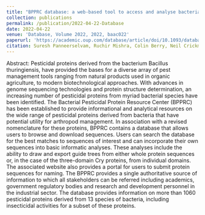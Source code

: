 ```yaml
---
title: "BPPRC database: a web-based tool to access and analyse bacterial pesticidal proteins"
collection: publications
permalink: /publication/2022-04-22-Database
date: 2022-04-22
venue: 'Database, Volume 2022, 2022, baac022'
paperurl: 'https://academic.oup.com/database/article/doi/10.1093/database/baac022/6565650'
citation: Suresh Panneerselvam, Ruchir Mishra, Colin Berry, Neil Crickmore, Bryony C Bonning, BPPRC database: a web-based tool to access and analyse bacterial pesticidal proteins, Database 2022/04/22'
---
```



Abstract: Pesticidal proteins derived from the bacterium Bacillus thuringiensis, have provided the bases 
for a diverse array of pest management tools ranging from natural products used in organic agriculture, 
to modern biotechnological approaches. With advances in genome sequencing technologies and protein structure 
determination, an increasing number of pesticidal proteins from myriad bacterial species have been identified. 
The Bacterial Pesticidal Protein Resource Center (BPPRC) has been established to provide informational and 
analytical resources on the wide range of pesticidal proteins derived from bacteria that have potential utility 
for arthropod management. In association with a revised nomenclature for these proteins, BPPRC contains a database 
that allows users to browse and download sequences. Users can search the database for the best matches to sequences 
of interest and can incorporate their own sequences into basic informatic analyses. These analyses include the ability 
to draw and export guide trees from either whole protein sequences or, in the case of the three-domain Cry proteins, 
from individual domains. The associated website also provides a portal for users to submit protein sequences for naming. 
The BPPRC provides a single authoritative source of information to which all stakeholders can be referred including academics, 
government regulatory bodies and research and development personnel in the industrial sector. The database provides 
information on more than 1060 pesticidal proteins derived from 13 species of bacteria, including insecticidal activities 
for a subset of these proteins.
